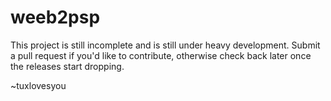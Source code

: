 # weeb2psp

This project is still incomplete and is still under heavy development.  Submit a
pull request if you'd like to contribute, otherwise check back later once the
releases start dropping.

~tuxlovesyou

